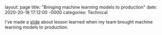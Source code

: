 layout: page
title: "Bringing machine learning models to production"
date: 2020-20-18 17:12:00 -0000
categories: Technical

I've made a [slide](dpranantha.github.io/presentation/index.html) about lesson learned when my team brought machine learning models to production.
